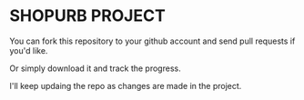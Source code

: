 SHOPURB PROJECT
===============

You can fork this repository to your github account and send pull requests if you'd like.

Or simply download it and track the progress.

I'll keep updaing  the repo as changes are made in the project.